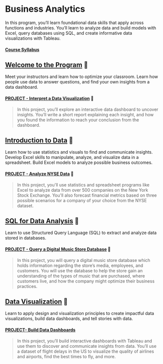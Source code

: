 # Business Analytics

In this program, you’ll learn foundational data skills that apply across functions and industries. You’ll learn to analyze data and build models with Excel, query databases using SQL, and create informative data visualizations with Tableau.



#### [Course Syllabus](https://d20vrrgs8k4bvw.cloudfront.net/documents/en-US/Business+Analytics+Nanodegree+Program+Syllabus+2.0.pdf)



## [Welcome to the Program](./Welcome-to-the-Nanodegree-Program/README.md) :notebook:
Meet your instructors and learn how to optimize your classroom. Learn how people use data to answer questions, and find your own insights from a data dashboard.

#### [PROJECT - Interpret a Data Visualization](https://github.com/m-soro/Business-Analytics/tree/main/Welcome-to-the-Nanodegree-Program) :rocket:
>In this project, you’ll explore an interactive data dashboard to uncover insights. You’ll write a short report explaining each insight, and how you found the information to reach your conclusion from the dashboard.



## [Introduction to Data](https://github.com/m-soro/Business-Analytics/tree/main/Introduction-to-Data) :notebook:
Learn how to use statistics and visuals to find and communicate insights. Develop Excel skills to manipulate, analyze, and visualize data in a spreadsheet. Build Excel models to analyze possible business outcomes.

#### [PROJECT - Analyze NYSE Data](https://github.com/m-soro/Business-Analytics/tree/main/Introduction-to-Data/L9-Project-Analyze-NYSE-Data) :rocket:
>In this project, you'll use statistics and spreadsheet programs like Excel to analyze data from over 500 companies on the New York Stock Exchange. You'll also forecast financial metrics based on three possible scenarios for a company of your choice from the NYSE dataset.



## [SQL for Data Analysis](https://github.com/m-soro/Business-Analytics/tree/main/SQL-for-Data-Analysis) :notebook:
Learn to use Structured Query Language (SQL) to extract and analyze data stored in databases.

#### [PROJECT - Query a Digital Music Store Database](https://github.com/m-soro/Business-Analytics/tree/main/SQL-for-Data-Analysis/L4-Project-Query-Music-Store) :rocket:

>In this project, you will query a digital music store database which holds information regarding the store’s media, employees, and customers. You will use the database to help the store gain an understanding of the types of music that are purchased, where customers live, and how the company might optimize their business practices.



## [Data Visualization](#) :notebook:
Learn to apply design and visualization principles to create impactful data visualizations, build data dashboards, and tell stories with data.

#### [PROJECT- Build Data Dashboards](#)
>In this project, you’ll build interactive dashboards with Tableau and use them to discover and communicate insights from data. You’ll use a dataset of flight delays in the US to visualize the quality of airlines and airports, find the best times to fly, and more.
